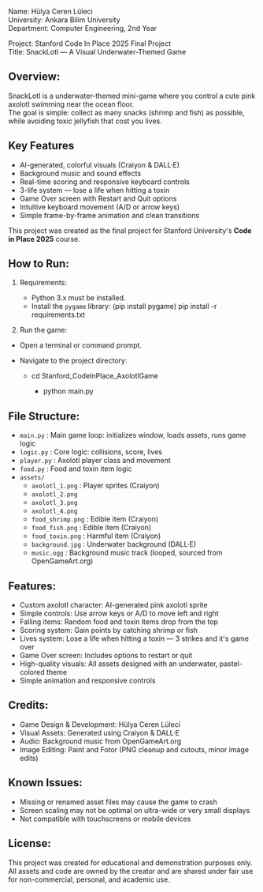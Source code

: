 Name: Hülya Ceren Lüleci  
University: Ankara Bilim University  
Department: Computer Engineering, 2nd Year  

Project: Stanford Code In Place 2025 Final Project  
Title: SnackLotl — A Visual Underwater-Themed Game

Overview:
---------
SnackLotl is a underwater-themed mini-game where you control a cute pink axolotl swimming near the ocean floor.  
The goal is simple: collect as many snacks (shrimp and fish) as possible, while avoiding toxic jellyfish that cost you lives.

## Key Features

- AI-generated, colorful visuals (Craiyon & DALL·E)  
- Background music and sound effects  
- Real-time scoring and responsive keyboard controls  
- 3-life system — lose a life when hitting a toxin  
- Game Over screen with Restart and Quit options  
- Intuitive keyboard movement (A/D or arrow keys)  
- Simple frame-by-frame animation and clean transitions 


This project was created as the final project for Stanford University's **Code in Place 2025** course.

How to Run:
-----------
1. Requirements:
   - Python 3.x must be installed.
   - Install the `pygame` library:
     (pip install pygame)
     pip install -r requirements.txt

     
2. Run the game:
  - Open a terminal or command prompt.

  - Navigate to the project directory:
    - cd Stanford_CodeInPlace_AxolotlGame

      - python main.py
    

File Structure:
---------------
- `main.py`            : Main game loop: initializes window, loads assets, runs game logic  
- `logic.py`           : Core logic: collisions, score, lives
- `player.py`          : Axolotl player class and movement
- `food.py`            : Food and toxin item logic 
- `assets/`            
  - `axolotl_1.png`          : Player sprites (Craiyon)
  - `axolotl_2.png`          
  - `axolotl_3.png`          
  - `axolotl_4.png`          
  - `food_shrimp.png`      : Edible item (Craiyon)
  - `food_fish.png`        : Edible item (Craiyon)
  - `food_toxin.png`       : Harmful item (Craiyon)
  - `background.jpg`       : Underwater background (DALL·E)
  - `music.ogg`            : Background music track (looped, sourced from OpenGameArt.org) 

Features:
---------
- Custom axolotl character: AI-generated pink axolotl sprite
- Simple controls: Use arrow keys or A/D to move left and right
- Falling items: Random food and toxin items drop from the top
- Scoring system: Gain points by catching shrimp or fish
- Lives system: Lose a life when hitting a toxin — 3 strikes and it's game over
- Game Over screen: Includes options to restart or quit
- High-quality visuals: All assets designed with an underwater, pastel-colored theme
- Simple animation and responsive controls

Credits:
--------
- Game Design & Development: Hülya Ceren Lüleci  
- Visual Assets: Generated using Craiyon & DALL·E  
- Audio: Background music from OpenGameArt.org  
- Image Editing: Paint and Fotor (PNG cleanup and cutouts, minor image edits) 

Known Issues:
-------------
- Missing or renamed asset files may cause the game to crash  
- Screen scaling may not be optimal on ultra-wide or very small displays  
- Not compatible with touchscreens or mobile devices  

License:
--------
This project was created for educational and demonstration purposes only.  
All assets and code are owned by the creator and are shared under fair use for non-commercial, personal, and academic use.
